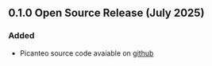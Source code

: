 ## 0.1.0 Open Source Release (July 2025)

### Added
- Picanteo source code avaiable on [github](https://github.com/CNES/picanteo)
